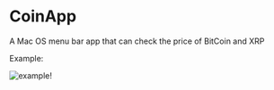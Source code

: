 # CoinApp
A Mac OS menu bar app that can check the price of BitCoin and XRP

Example:


![example](https://user-images.githubusercontent.com/33838602/123559265-de515000-d792-11eb-8220-8f6cdef92495.png)!

